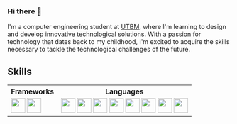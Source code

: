 ### Hi there 👋

I'm a computer engineering student at [UTBM](https://utbm.fr), where I'm learning to design and develop innovative technological solutions. With a passion for technology that dates back to my childhood, I'm excited to acquire the skills necessary to tackle the technological challenges of the future.


## Skills

<table>
  <tr>
    <th>Frameworks</th>
    <!-- <th>Tools</th> -->
    <th>Languages</th>
  </tr>
  <tr>
    <td>
        <img src="https://cdn.jsdelivr.net/gh/devicons/devicon/icons/angularjs/angularjs-original.svg" width="32"/> 
        <img src="https://cdn.jsdelivr.net/gh/devicons/devicon/icons/symfony/symfony-original.svg" width="32"/></td>
    <!-- <td>
        <img src="https://cdn.jsdelivr.net/gh/devicons/devicon/icons/github/github-original.svg" width="32"/> 
        <img src="https://cdn.jsdelivr.net/gh/devicons/devicon/icons/docker/docker-original.svg" width="32"/>
    </td> -->
    <td>
        <img src="https://cdn.jsdelivr.net/gh/devicons/devicon/icons/c/c-original.svg" width="32"/> 
        <img src="https://cdn.jsdelivr.net/gh/devicons/devicon/icons/cplusplus/cplusplus-original.svg" width="32"/> 
        <img src="https://cdn.jsdelivr.net/gh/devicons/devicon/icons/php/php-original.svg" width="32"/>
        <img src="https://cdn.jsdelivr.net/gh/devicons/devicon/icons/python/python-original.svg" width="32"/> 
        <img src="https://cdn.jsdelivr.net/gh/devicons/devicon/icons/javascript/javascript-original.svg" width="32"/> 
        <img src="https://cdn.jsdelivr.net/gh/devicons/devicon/icons/java/java-original.svg" width="32"/> 
        <img src="https://cdn.jsdelivr.net/gh/devicons/devicon/icons/html5/html5-original.svg" width="32"/> 
        <img src="https://cdn.jsdelivr.net/gh/devicons/devicon/icons/css3/css3-original.svg" width="32"/>
    </td>
  </tr>
</table>


<!-- 
Check out my GitHub stats and top languages:

[![Rarynn's GitHub stats](https://github-readme-stats.vercel.app/api?username=Rarynn&theme=merko)](https://github.com/rarynn)

[![Top Langs](https://github-readme-stats.vercel.app/api/top-langs/?username=rarynn&hide_progress=true&theme=merko)](https://github.com/rarynn) -->

<!--
**Rarynn/Rarynn** is a ✨ _special_ ✨ repository because its `README.md` (this file) appears on your GitHub profile.
-->
